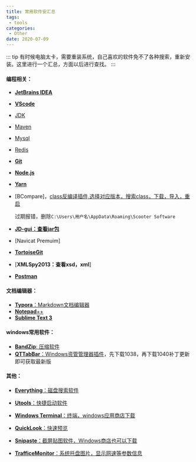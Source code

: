 ```yaml
---
title: 常用软件安汇总
tags:
 - tools
categories: 
 - Other
date: 2020-07-09
---
```


::: tip
有时候电脑太卡，需要重装系统，自己喜欢的软件免不了各种搜索，重新安装。这里进行一个汇总，方面以后进行查找。
:::

<!-- more -->

#### 编程相关：

* [**JetBrains IDEA**](https://www.jetbrains.com/products.html#type=ide)

* [**VScode**](https://code.visualstudio.com/)

* [JDK](http://www.oracle.com/technetwork/java/javase/downloads/index.html)

* [Maven](http://maven.apache.org/download.cgi)

* [Mysql](https://dev.mysql.com/downloads/installer/)

* [Redis](https://github.com/tporadowski/redis/releases)

* [**Git**](https://git-scm.com/)

* [**Node.js**](https://nodejs.org/zh-cn/download/)

* [**Yarn**](https://yarn.bootcss.com/docs/install/#windows-stable)

* [BCompare]，[class反编译插件,选择对应版本，搜索class，下载，导入，重启](http://www.scootersoftware.com/download.php?zz=moreformats)

  过期报错，删除`C:\Users\用户名\AppData\Roaming\Scooter Software`

* [**JD-gui：查看jar包**](https://github.com/java-decompiler/jd-gui/releases)

* [Navicat Premuim]

* [**TortoiseGit**](https://tortoisegit.org/download/)

* [**XMLSpy2013：查看xsd，xml**]

* [**Postman**](https://www.postman.com/downloads/)

#### 文档编辑器：

* [**Typora**：Markdown文档编辑器](https://www.typora.io/)
* [**Notepad**++](https://notepad-plus-plus.org/downloads/)
* [**Sublime Text 3**](https://www.sublimetext.com/)

#### windows常用软件：

* [**BandZip**: 压缩软件](http://www.bandisoft.com/)
* [**QTTabBar**：Windows资管管理器插件](http://qttabbar.wikidot.com/)，先下载1038，再下载1040补丁更新即可获取最新版

#### 其他：

* [**Everything**：磁盘搜索软件](https://www.voidtools.com/zh-cn/)

* [**Utools**：快捷启动软件](https://www.u.tools/)

* [**Windows Terminal**：终端，windows应用商店下载]()

* [**QuickLook**：快速预览](https://github.com/QL-Win/QuickLook/releases)

* [**Snipaste**：截屏贴图软件，Windows商店也可以下载](https://www.snipaste.com/)

* [**TrafficeMonitor**：系统托盘图片，显示网速等参数信息]()

